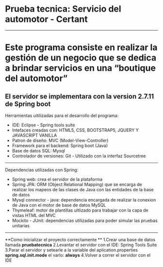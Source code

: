 # Prueba tecnica: Servicio del automotor - Certant
***
Este programa consiste en realizar la gestión de un negocio que se dedica a brindar servicios en una “boutique del automotor”
===
**El servidor se implementara con la version 2.7.11 de Spring boot**
---
Herramientas uitilizadas para el desarrollo del programa:
* IDE: Eclipse - Spring tools suite
* Intefaces creadas con: HTML5, CSS, BOOTSTRAP5, JQUERY Y JAVASCRIPT VANILLA
* Patron de diseño: MVC (Model-View-Controller)
* Framework para el backend: Spring boot (Java)
* Base de datos SQL: Mysql
* Controlador de versiones: Git - Utilizado con la interfaz Sourcetree

---
Dependencias utilizadas con Spring:
* Spring web: crea el servidor de la plataforma
* Spring JPA: ORM (Object Relational Mapping) que se encarga de realizar los mapeos de las clases de Java con las entidades de la base de datos
* Mysql connector - java: dependencia encargada de realizar la conexion de Java con el motor de base de datos MySQL
* Thymeleaf: motor de plantillas uitlizado para trabajar con la capa de vistas HTML del MVC 
* Mockito - JUnit: dependencias utilizadas para poder simular las pruebas unitarias

---
**Como inicializar el proyecto correctamente **
 1.Crear una base de datos llamada **pruebatecnica**
 2.Levantar el servidor con el IDE: Spring Tools Suite
 3.Parar el servidor y setearle a la variable del aplication.properties **spring.sql.init.mode** el varlo: **always**
 4.Volver a correr el servidor con el IDE
